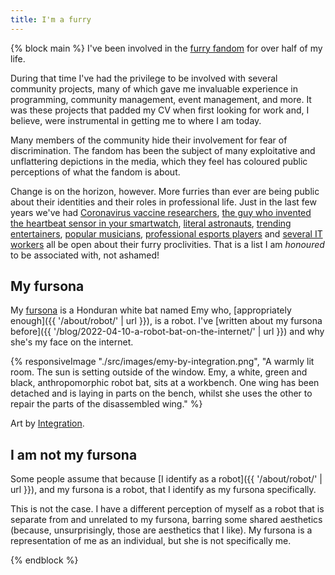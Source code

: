 ```yaml
---
title: I'm a furry
---
```


{% block main %}
I've been involved in the [furry fandom](https://en.wikipedia.org/wiki/Furry_fandom) for over half of my life.

During that time I've had the privilege to be involved with several community projects, many of which gave me invaluable experience in programming, community management, event management, and more. It was these projects that padded my CV when first looking for work and, I believe, were instrumental in getting me to where I am today.

Many members of the community hide their involvement for fear of discrimination. The fandom has been the subject of many exploitative and unflattering depictions in the media, which they feel has coloured public perceptions of what the fandom is about.

Change is on the horizon, however. More furries than ever are being public about their identities and their roles in professional life. Just in the last few years we've had [Coronavirus vaccine researchers](https://www.inputmag.com/features/furry-scientist-vaccines-chise-covid-19-twitter-controversy), [the guy who invented the heartbeat sensor in your smartwatch](https://uk.pcmag.com/migrated-99802-smartwatches/140731/your-smartwatchs-heart-rate-monitor-was-developed-by-a-furry), [literal astronauts](https://www.independent.co.uk/space/cameron-bess-furry-blue-origin-dad-b1973915.html), [trending entertainers](https://www.polygon.com/2021/2/18/22289309/twitch-vtuber-chester-otter-vr-kris-yim-animation), [popular musicians](https://www.stereogum.com/2190257/car-seat-headrests-will-toledo-opens-up-about-being-a-furry/news/), [professional esports players](https://en.wikipedia.org/wiki/SonicFox) and [several IT workers](https://thespinoff.co.nz/irl/11-01-2022/who-runs-the-internet-furries) all be open about their furry proclivities. That is a list I am _honoured_ to be associated with, not ashamed!

## My fursona

My [fursona](https://en.wikipedia.org/wiki/Fursona) is a Honduran white bat named Emy who, [appropriately enough]({{ '/about/robot/' | url }}), is a robot. I've [written about my fursona before]({{ '/blog/2022-04-10-a-robot-bat-on-the-internet/' | url }}) and why she's my face on the internet.

{% responsiveImage "./src/images/emy-by-integration.png", "A warmly lit room. The sun is setting outside of the window. Emy, a white, green and black, anthropomorphic robot bat, sits at a workbench. One wing has been detached and is laying in parts on the bench, whilst she uses the other to repair the parts of the disassembled wing." %}

Art by [Integration](https://twitter.com/integration_art).

## I am not my fursona

Some people assume that because [I identify as a robot]({{ '/about/robot/' | url }}), and my fursona is a robot, that I identify as my fursona specifically.

This is not the case. I have a different perception of myself as a robot that is separate from and unrelated to my fursona, barring some shared aesthetics (because, unsurprisingly, those are aesthetics that I like). My fursona is a representation of me as an individual, but she is not specifically me.

{% endblock %}
